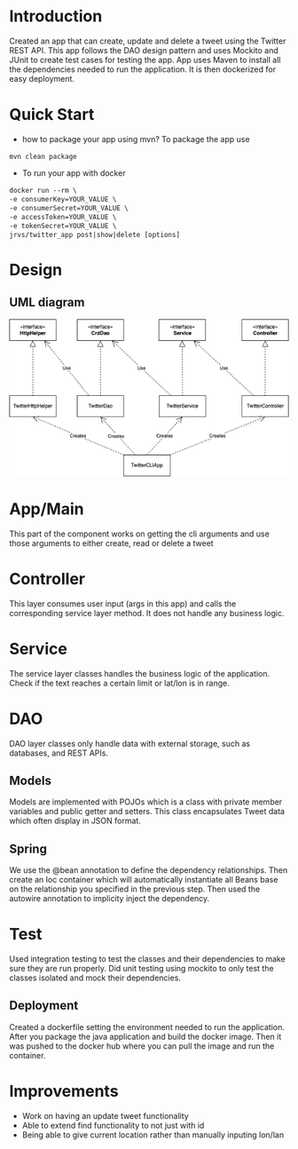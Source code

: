 # Introduction
Created an app that can create, update and delete a tweet using the Twitter REST API. This app follows the DAO design pattern and uses Mockito and JUnit to create test cases for testing the app. App uses Maven to install all the dependencies needed to run the application. It is then dockerized for easy deployment.

# Quick Start
- how to package your app using mvn?
  To package the app use
```
mvn clean package
```
- To run your app with docker
```
docker run --rm \
-e consumerKey=YOUR_VALUE \
-e consumerSecret=YOUR_VALUE \
-e accessToken=YOUR_VALUE \
-e tokenSecret=YOUR_VALUE \
jrvs/twitter_app post|show|delete [options]
```

# Design
## UML diagram
![Twitter UML Diagram](./assets/uml.png)

# App/Main
This part of the component works on getting the cli arguments and use those arguments to either create, read or delete a tweet

# Controller
This layer consumes user input (args in this app) and calls the corresponding service layer method. It does not handle any business logic.

# Service
The service layer classes handles the business logic of the application. Check if the text reaches a certain limit or lat/lon is in range.

# DAO
DAO layer classes only handle data with external storage, such as databases, and REST APIs.

## Models
Models are implemented with POJOs which is a class with private member variables and public getter and setters. This class encapsulates Tweet data which often display in JSON format.
## Spring
  We use the @bean annotation to define the dependency relationships. Then create an Ioc container which will automatically instantiate all Beans base on the relationship you specified in the previous step. Then used the autowire annotation to implicity inject the dependency.

# Test
Used integration testing to test the classes and their dependencies to make sure they are run properly. Did unit testing using mockito to only test the classes isolated and mock their dependencies.

## Deployment
Created a dockerfile setting the environment needed to run the application. After you package the java application and build the docker image. Then it was pushed to the docker hub where you can pull the image and run the container.

# Improvements
- Work on having an update tweet functionality
- Able to extend find functionality to not just with id
- Being able to give current location rather than manually inputing lon/lan